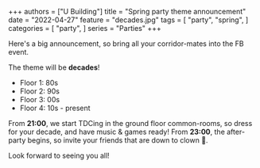 +++
authors = ["U Building"]
title = "Spring party theme announcement"
date = "2022-04-27"
feature = "decades.jpg"
tags = [
    "party",
    "spring",
]
categories = [
    "party",
]
series = "Parties"
+++

<!--more-->
Here's a big announcement, so bring all your corridor-mates into the FB event.

The theme will be **decades**!
- Floor 1: 80s
- Floor 2: 90s
- Floor 3: 00s
- Floor 4: 10s - present

From **21:00**, we start TDCing in the ground floor common-rooms, so dress for your decade, and have music & games ready!
From **23:00**, the after-party begins, so invite your friends that are down to clown 🤡.

Look forward to seeing you all!